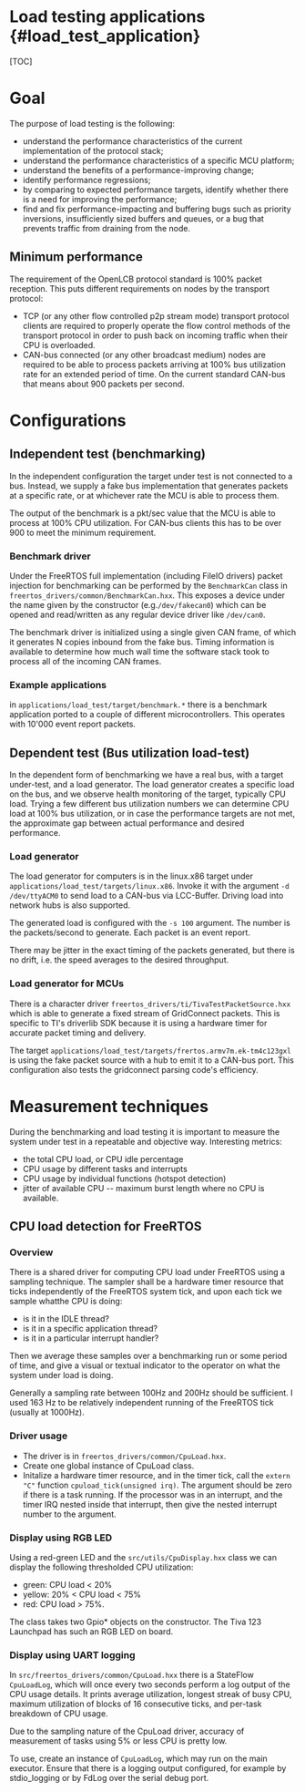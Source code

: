 Load testing applications {#load_test_application}
=========================

[TOC]

# Goal

The purpose of load testing is the following:

- understand the performance characteristics of the current implementation of
  the protocol stack;
- understand the performance characteristics of a specific MCU platform;
- understand the benefits of a performance-improving change;
- identify performance regressions;
- by comparing to expected performance targets, identify whether there is a
  need for improving the performance;
- find and fix performance-impacting and buffering bugs such as priority
  inversions, insufficiently sized buffers and queues, or a bug that prevents
  traffic from draining from the node.

## Minimum performance

The requirement of the OpenLCB protocol standard is 100% packet reception. This
puts different requirements on nodes by the transport protocol:

- TCP (or any other flow controlled p2p stream mode) transport protocol clients
  are required to properly operate the flow control methods of the transport
  protocol in order to push back on incoming traffic when their CPU is
  overloaded.
- CAN-bus connected (or any other broadcast medium) nodes are required to be
  able to process packets arriving at 100% bus utilization rate for an extended
  period of time. On the current standard CAN-bus that means about 900 packets
  per second.

# Configurations

## Independent test (benchmarking)

In the independent configuration the target under test is not connected to a
bus. Instead, we supply a fake bus implementation that generates packets at a
specific rate, or at whichever rate the MCU is able to process them.

The output of the benchmark is a pkt/sec value that the MCU is able to process
at 100% CPU utilization. For CAN-bus clients this has to be over 900 to meet
the minimum requirement.

### Benchmark driver

Under the FreeRTOS full implementation (including FileIO drivers) packet
injection for benchmarking can be performed by the `BenchmarkCan` class in
`freertos_drivers/common/BenchmarkCan.hxx`. This exposes a device under the
name given by the constructor (e.g.`/dev/fakecan0`) which can be opened and
read/written as any regular device driver like `/dev/can0`.

The benchmark driver is initialized using a single given CAN frame, of which it
generates N copies inbound from the fake bus. Timing information is available
to determine how much wall time the software stack took to process all of the
incoming CAN frames.

### Example applications

in `applications/load_test/target/benchmark.*` there is a benchmark application
ported to a couple of different microcontrollers. This operates with 10'000
event report packets.

## Dependent test (Bus utilization load-test)

In the dependent form of benchmarking we have a real bus, with a target
under-test, and a load generator. The load generator creates a specific load on
the bus, and we observe health monitoring of the target, typically CPU
load. Trying a few different bus utilization numbers we can determine CPU load
at 100% bus utilization, or in case the performance targets are not met, the
approximate gap between actual performance and desired performance.

### Load generator

The load generator for computers is in the linux.x86 target under
`applications/load_test/targets/linux.x86`. Invoke it with the argument `-d
/dev/ttyACM0` to send load to a CAN-bus via LCC-Buffer. Driving load into
network hubs is also supported.

The generated load is configured with the `-s 100` argument. The number is the
packets/second to generate. Each packet is an event report.

There may be jitter in the exact timing of the packets generated, but there is
no drift, i.e. the speed averages to the desired throughput.

### Load generator for MCUs

There is a character driver `freertos_drivers/ti/TivaTestPacketSource.hxx`
which is able to generate a fixed stream of GridConnect packets. This is
specific to TI's driverlib SDK because it is using a hardware timer for
accurate packet timing and delivery.

The target `applications/load_test/targets/frertos.armv7m.ek-tm4c123gxl` is
using the fake packet source with a hub to emit it to a CAN-bus port. This
configuration also tests the gridconnect parsing code's efficiency.

# Measurement techniques

During the benchmarking and load testing it is important to measure the system
under test in a repeatable and objective way. Interesting metrics:

- the total CPU load, or CPU idle percentage
- CPU usage by different tasks and interrupts
- CPU usage by individual functions (hotspot detection)
- jitter of available CPU -- maximum burst length where no CPU is available.

## CPU load detection for FreeRTOS

### Overview

There is a shared driver for computing CPU load under FreeRTOS using a sampling
technique. The sampler shall be a hardware timer resource that ticks
independently of the FreeRTOS system tick, and upon each tick we sample whatthe
CPU is doing:
- is it in the IDLE thread?
- is it in a specific application thread?
- is it in a particular interrupt handler?

Then we average these samples over a benchmarking run or some period of time,
and give a visual or textual indicator to the operator on what the system under
load is doing.

Generally a sampling rate between 100Hz and 200Hz should be sufficient. I used
163 Hz to be relatively independent running of the FreeRTOS tick (usually at
1000Hz).

### Driver usage

- The driver is in `freertos_drivers/common/CpuLoad.hxx`.
- Create one global instance of CpuLoad class.
- Initalize a hardware timer resource, and in the timer tick, call the `extern
  "C"` function `cpuload_tick(unsigned irq)`. The argument should be zero if
  there is a task running. If the processor was in an interrupt, and the timer
  IRQ nested inside that interrupt, then give the nested interrupt number to
  the argument.

### Display using RGB LED

Using a red-green LED and the `src/utils/CpuDisplay.hxx` class we can display
the following thresholded CPU utilization:

- green: CPU load < 20%
- yellow: 20% < CPU load < 75%
- red: CPU load > 75%.

The class takes two Gpio* objects on the constructor. The Tiva 123 Launchpad
has such an RGB LED on board.

### Display using UART logging

In `src/freertos_drivers/common/CpuLoad.hxx` there is a StateFlow `CpuLoadLog`,
which will once every two seconds perform a log output of the CPU usage
details. It prints average utilization, longest streak of busy CPU, maximum
utilization of blocks of 16 consecutive ticks, and per-task breakdown of CPU
usage.

Due to the sampling nature of the CpuLoad driver, accuracy of measurement of
tasks using 5% or less CPU is pretty low.

To use, create an instance of `CpuLoadLog`, which may run on the main
executor. Ensure that there is a logging output configured, for example by
stdio_logging or by FdLog over the serial debug port.

